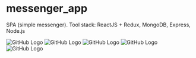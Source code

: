 # messenger_app
SPA (simple messenger). Tool stack: ReactJS + Redux, MongoDB, Express, Node.js

![GitHub Logo](https://raw.githubusercontent.com/QWERTYacc/tech/master/messenger_app/messenger_app__profile.png) ![GitHub Logo](https://raw.githubusercontent.com/QWERTYacc/tech/master/messenger_app/messenger_app__dialogs_list.png)  ![GitHub Logo](https://raw.githubusercontent.com/QWERTYacc/tech/master/messenger_app/messenger_app__dialogs_dialog.png)  ![GitHub Logo](https://raw.githubusercontent.com/QWERTYacc/tech/master/messenger_app/messenger_app__search_new_user.png)  ![GitHub Logo](https://raw.githubusercontent.com/QWERTYacc/tech/master/messenger_app/messenger_app__contacts_list.png)
